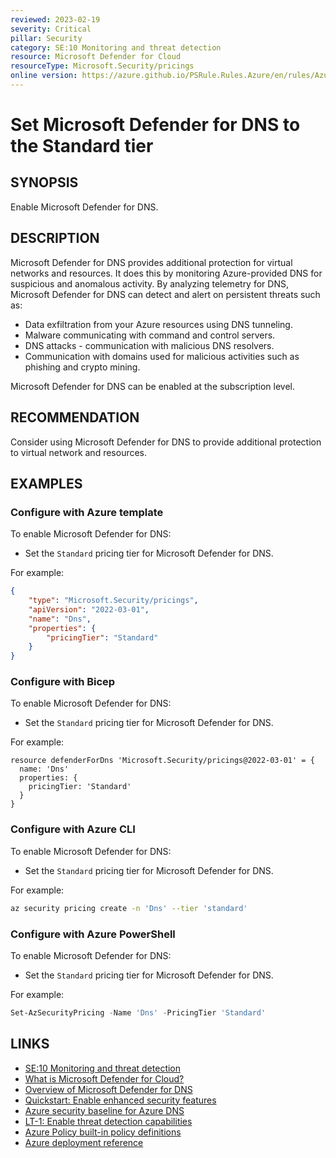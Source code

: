 ```yaml
---
reviewed: 2023-02-19
severity: Critical
pillar: Security
category: SE:10 Monitoring and threat detection
resource: Microsoft Defender for Cloud
resourceType: Microsoft.Security/pricings
online version: https://azure.github.io/PSRule.Rules.Azure/en/rules/Azure.Defender.Dns/
---
```


# Set Microsoft Defender for DNS to the Standard tier

## SYNOPSIS

Enable Microsoft Defender for DNS.

## DESCRIPTION

Microsoft Defender for DNS provides additional protection for virtual networks and resources.
It does this by monitoring Azure-provided DNS for suspicious and anomalous activity.
By analyzing telemetry for DNS, Microsoft Defender for DNS can detect and alert on persistent threats such as:

- Data exfiltration from your Azure resources using DNS tunneling.
- Malware communicating with command and control servers.
- DNS attacks - communication with malicious DNS resolvers.
- Communication with domains used for malicious activities such as phishing and crypto mining.

Microsoft Defender for DNS can be enabled at the subscription level.

## RECOMMENDATION

Consider using Microsoft Defender for DNS to provide additional protection to virtual network and resources.

## EXAMPLES

### Configure with Azure template

To enable Microsoft Defender for DNS:

- Set the `Standard` pricing tier for Microsoft Defender for DNS.

For example:

```json
{
    "type": "Microsoft.Security/pricings",
    "apiVersion": "2022-03-01",
    "name": "Dns",
    "properties": {
        "pricingTier": "Standard"
    }
}
```

### Configure with Bicep

To enable Microsoft Defender for DNS:

- Set the `Standard` pricing tier for Microsoft Defender for DNS.

For example:

```bicep
resource defenderForDns 'Microsoft.Security/pricings@2022-03-01' = {
  name: 'Dns'
  properties: {
    pricingTier: 'Standard'
  }
}
```

<!-- external:avm avm/ptn/security/security-center dnsPricingTier -->

### Configure with Azure CLI

To enable Microsoft Defender for DNS:

- Set the `Standard` pricing tier for Microsoft Defender for DNS.

For example:

```bash
az security pricing create -n 'Dns' --tier 'standard'
```

### Configure with Azure PowerShell

To enable Microsoft Defender for DNS:

- Set the `Standard` pricing tier for Microsoft Defender for DNS.

For example:

```powershell
Set-AzSecurityPricing -Name 'Dns' -PricingTier 'Standard'
```

## LINKS

- [SE:10 Monitoring and threat detection](https://learn.microsoft.com/azure/well-architected/security/monitor-threats)
- [What is Microsoft Defender for Cloud?](https://learn.microsoft.com/azure/defender-for-cloud/defender-for-cloud-introduction)
- [Overview of Microsoft Defender for DNS](https://learn.microsoft.com/azure/defender-for-cloud/defender-for-dns-introduction)
- [Quickstart: Enable enhanced security features](https://learn.microsoft.com/azure/defender-for-cloud/enable-enhanced-security)
- [Azure security baseline for Azure DNS](https://learn.microsoft.com/security/benchmark/azure/baselines/azure-dns-security-baseline)
- [LT-1: Enable threat detection capabilities](https://learn.microsoft.com/security/benchmark/azure/baselines/azure-dns-security-baseline#lt-1-enable-threat-detection-capabilities)
- [Azure Policy built-in policy definitions](https://learn.microsoft.com/azure/governance/policy/samples/built-in-policies#security-center)
- [Azure deployment reference](https://learn.microsoft.com/azure/templates/microsoft.security/pricings)
